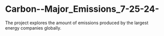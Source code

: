 # Carbon--Major_Emissions_7-25-24-
The project explores the amount of emissions produced by the largest energy companies globally.
